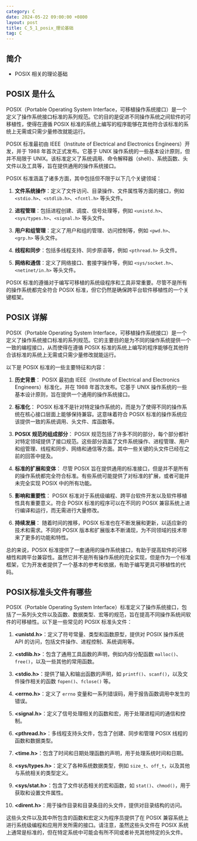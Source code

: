 ```yaml
---
category: C
date: 2024-05-22 09:00:00 +0800
layout: post
title: C_5_1_posix_理论基础
tag: C
---
```

## 简介

+ POSIX 相关的理论基础

## POSIX 是什么

POSIX（Portable Operating System Interface，可移植操作系统接口）是一个定义了操作系统接口标准的系列规范。它的目的是促进不同操作系统之间软件的可移植性，使得在遵循 POSIX 标准的系统上编写的程序能够在其他符合该标准的系统上无需或只需少量修改就能运行。

POSIX 标准最初由 IEEE（Institute of Electrical and Electronics Engineers）开发，并于 1988 年首次正式发布。它基于 UNIX 操作系统的一些基本设计原则，但并不局限于 UNIX。该标准定义了系统调用、命令解释器（shell）、系统函数、头文件以及工具等，旨在提供通用的操作系统接口。

POSIX 标准涵盖了诸多方面，其中包括但不限于以下几个关键领域：

1. **文件系统操作**：定义了文件访问、目录操作、文件属性等方面的接口，例如 `<stdio.h>`、`<stdlib.h>`、`<fcntl.h>` 等头文件。

2. **进程管理**：包括进程创建、调度、信号处理等，例如 `<unistd.h>`、`<sys/types.h>`、`<signal.h>` 等头文件。

3. **用户和组管理**：定义了用户和组的管理、访问控制等，例如 `<pwd.h>`、`<grp.h>` 等头文件。

4. **线程和同步**：包括多线程支持、同步原语等，例如 `<pthread.h>` 头文件。

5. **网络和通信**：定义了网络接口、套接字操作等，例如 `<sys/socket.h>`、`<netinet/in.h>` 等头文件。

POSIX 标准的遵循对于编写可移植的系统级程序和工具非常重要。尽管不是所有的操作系统都完全符合 POSIX 标准，但它仍然是确保跨平台软件移植性的一个关键框架。

## POSIX 详解

POSIX（Portable Operating System Interface，可移植操作系统接口）是一个定义了操作系统接口标准的系列规范。它的主要目的是为不同的操作系统提供一个一致的编程接口，从而使得在遵循 POSIX 标准的系统上编写的程序能够在其他符合该标准的系统上无需或只需少量修改就能运行。

以下是 POSIX 标准的一些主要特征和内容：

1. **历史背景**：
   POSIX 最初由 IEEE（Institute of Electrical and Electronics Engineers）标准化，并在 1988 年首次发布。它基于 UNIX 操作系统的一些基本设计原则，旨在提供一个通用的操作系统接口。

2. **标准化**：
   POSIX 标准不是针对特定操作系统的，而是为了使得不同的操作系统在核心接口层面上能够保持兼容。这意味着符合 POSIX 标准的操作系统应该提供一致的系统调用、头文件、库函数等。

3. **POSIX 规范的组成部分**：
   POSIX 规范包括了许多不同的部分，每个部分都针对特定领域提供了接口规范。这些部分涵盖了文件系统操作、进程管理、用户和组管理、线程和同步、网络和通信等方面。其中一些关键的头文件已经在之前的回答中提及。

4. **标准的扩展和变体**：
   尽管 POSIX 旨在提供通用的标准接口，但是并不是所有的操作系统都完全符合标准。有些系统可能提供了对标准的扩展，或者可能并未完全实现 POSIX 中的所有功能。

5. **影响和重要性**：
   POSIX 标准对于系统级编程、跨平台软件开发以及软件移植性具有重要意义。符合 POSIX 标准的程序可以在不同的 POSIX 兼容系统上进行编译和运行，而无需进行大量修改。

6. **持续发展**：
   随着时间的推移，POSIX 标准也在不断发展和更新，以适应新的技术和需求。不同的 POSIX 版本和扩展版本不断涌现，为不同领域的技术带来了更多的功能和特性。

总的来说，POSIX 标准提供了一套通用的操作系统接口，有助于提高软件的可移植性和跨平台兼容性。虽然它并不是所有操作系统的完全实现，但是作为一个标准框架，它为开发者提供了一个基本的参考和依据，有助于编写更具可移植性的代码。

## POSIX标准头文件有哪些

POSIX（Portable Operating System Interface）标准定义了操作系统接口，包括了一系列头文件以及函数、数据类型、宏等的规范，旨在提高不同操作系统间软件的可移植性。以下是一些常见的 POSIX 标准头文件：

1. **<unistd.h>**：定义了符号常量、类型和函数原型，提供对 POSIX 操作系统 API 的访问，包括文件操作、进程控制、系统调用等。

2. **<stdlib.h>**：包含了通用工具函数的声明，例如内存分配函数 `malloc()`、`free()`，以及一些其他的常用函数。

3. **<stdio.h>**：提供了输入和输出函数的声明，如 `printf()`、`scanf()`，以及文件操作相关的函数 `fopen()`、`fclose()` 等。

4. **<errno.h>**：定义了 `errno` 变量和一系列错误码，用于报告函数调用中发生的错误。

5. **<signal.h>**：定义了信号处理相关的函数和宏，用于处理进程间的通信和控制。

6. **<pthread.h>**：多线程支持头文件，包含了创建、同步和管理 POSIX 线程的函数和数据类型。

7. **<time.h>**：包含了时间和日期处理函数的声明，用于处理系统时间和日期。

8. **<sys/types.h>**：定义了各种系统数据类型，例如 `size_t`、`off_t`，以及其他与系统相关的类型定义。

9. **<sys/stat.h>**：包含了文件状态相关的宏和函数，如 `stat()`、`chmod()`，用于获取和设置文件属性。

10. **<dirent.h>**：用于操作目录和目录条目的头文件，提供对目录结构的访问。

这些头文件以及其中所包含的函数和宏定义为程序员提供了在 POSIX 兼容系统上进行系统级编程和应用开发所需的接口。请注意，虽然这些头文件在 POSIX 系统上通常是标准的，但在特定系统中可能会有所不同或者补充其他特定的头文件。